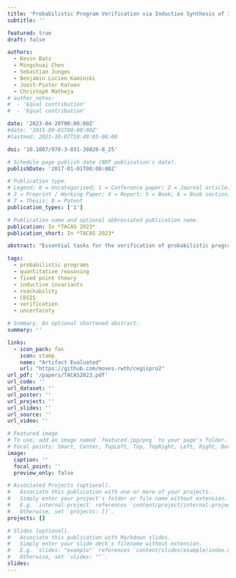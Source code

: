 ```yaml
---
title: 'Probabilistic Program Verification via Inductive Synthesis of Inductive Invariants'
subtitle: ''

featured: true
draft: false

authors:
  - Kevin Batz
  - Mingshuai Chen
  - Sebastian Junges
  - Benjamin Lucien Kaminski
  - Joost-Pieter Katoen
  - Christoph Matheja
# author_notes:
#  - 'Equal contribution'
#  - 'Equal contribution'

date: '2023-04-20T00:00:00Z'
#date: '2015-09-01T00:00:00Z'
#lastmod: 2021-10-07T18:49:05-06:00

doi: '10.1007/978-3-031-30820-8_25'

# Schedule page publish date (NOT publication's date).
publishDate: '2017-01-01T00:00:00Z'

# Publication type.
# Legend: 0 = Uncategorized; 1 = Conference paper; 2 = Journal article;
# 3 = Preprint / Working Paper; 4 = Report; 5 = Book; 6 = Book section;
# 7 = Thesis; 8 = Patent
publication_types: ['1']

# Publication name and optional abbreviated publication name.
publication: In *TACAS 2023*
publication_short: In *TACAS 2023*

abstract: "Essential tasks for the verification of probabilistic programs include bounding expected outcomes and proving termination in finite expected runtime. We contribute a simple yet effective *inductive synthesis* approach for proving such *quantitative reachability properties* by generating *inductive invariants* on *source-code level*. Our implementation shows promise: It finds invariants for (in)finite-state programs, can beat state-of-the-art probabilistic model checkers, and is competitive with modern tools dedicated to invariant synthesis and expected runtime reasoning."

tags:
  - probabilistic programs
  - quantitative reasoning
  - fixed point theory
  - inductive invariants
  - reachability
  - CEGIS
  - verification
  - uncertainty

# Summary. An optional shortened abstract.
summary: ''

links:
  - icon_pack: fas
    icon: stamp
    name: "Artifact Evaluated"
    url: "https://github.com/moves-rwth/cegispro2"
url_pdf: '/papers/TACAS2023.pdf'
url_code: ''
url_dataset: ''
url_poster: ''
url_project: ''
url_slides: ''
url_source: ''
url_video: ''

# Featured image
# To use, add an image named `featured.jpg/png` to your page's folder.
# Focal points: Smart, Center, TopLeft, Top, TopRight, Left, Right, BottomLeft, Bottom, BottomRight.
image:
  caption: ''
  focal_point: ''
  preview_only: false

# Associated Projects (optional).
#   Associate this publication with one or more of your projects.
#   Simply enter your project's folder or file name without extension.
#   E.g. `internal-project` references `content/project/internal-project/index.md`.
#   Otherwise, set `projects: []`.
projects: []

# Slides (optional).
#   Associate this publication with Markdown slides.
#   Simply enter your slide deck's filename without extension.
#   E.g. `slides: "example"` references `content/slides/example/index.md`.
#   Otherwise, set `slides: ""`.
slides:
---
```


<!-- {{% callout note %}}
Click the _Cite_ button above to demo the feature to enable visitors to import publication metadata into their reference management software.
{{% /callout %}} -->
